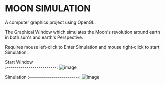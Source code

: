 # MOON SIMULATION

A computer graphics project using OpenGL.

The Graphical Window which simulates the Moon's revolution around earth in both sun's and earth's Perspective.

Requires mouse left-click to Enter Simulation and mouse right-click to start Simulation.
  
  Start Window                
:-------------------------:
![image](https://user-images.githubusercontent.com/83810286/205048534-d131651d-7b50-4a8f-a163-9709e18796cf.png)

  Simulation
:-------------------------:
![image](https://user-images.githubusercontent.com/83810286/205048548-79e91334-5b8b-4b03-9ac0-eae260f05de5.png)


